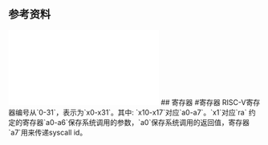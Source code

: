 ## 参考资料
<iframe src="//player.bilibili.com/player.html?isOutside=true&aid=459886905&bvid=BV1Q5411w7z5&cid=319792271&p=1" scrolling="no" border="0" frameborder="no" framespacing="0" allowfullscreen="true"></iframe>
## 寄存器
#寄存器
RISC-V寄存器编号从`0-31`，表示为`x0-x31`。其中: `x10-x17`对应`a0-a7`。`x1`对应`ra`
约定的寄存器`a0-a6`保存系统调用的参数，`a0`保存系统调用的返回值，寄存器`a7`用来传递syscall id。

